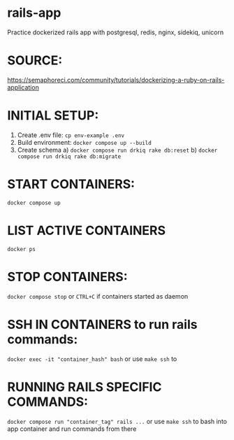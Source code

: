 # rails-app
Practice dockerized rails app with postgresql, redis, nginx, sidekiq, unicorn

# SOURCE:
https://semaphoreci.com/community/tutorials/dockerizing-a-ruby-on-rails-application

# INITIAL SETUP:
1) Create .env file: `cp env-example .env`
2) Build environment: `docker compose up --build`
3) Create schema 
    a) `docker compose run drkiq rake db:reset`
    b) `docker compose run drkiq rake db:migrate`

# START CONTAINERS:
 `docker compose up`

# LIST ACTIVE CONTAINERS
`docker ps`

# STOP CONTAINERS:
`docker compose stop` or `CTRL+C` if containers started as daemon

# SSH IN CONTAINERS to run rails commands:
`docker exec -it "container_hash" bash` or use `make ssh` to

# RUNNING RAILS SPECIFIC COMMANDS:
`docker compose run "container_tag" rails ...` or use `make ssh` to bash into app container and run commands from there